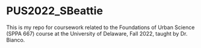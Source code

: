 # PUS2022_SBeattie

This is my repo for coursework related to the Foundations of Urban Science (SPPA 667) course at the University of Delaware, Fall 2022, taught by Dr. Bianco.
